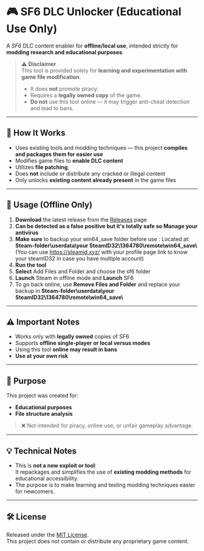# 🎮 SF6 DLC Unlocker (Educational Use Only)

A *SF6* DLC content enabler for **offline/local use**, intended strictly for **modding research and educational purposes**.

> ⚠️ **Disclaimer**  
> This tool is provided solely for **learning and experimentation with game file modification**.  
> - It does **not** promote piracy.  
> - Requires a **legally owned copy** of the game.  
> - **Do not** use this tool online — it may trigger anti-cheat detection and lead to bans.

---

## 🔧 How It Works

- Uses existing tools and modding techniques — this project **compiles and packages them for easier use**
- Modifies game files to **enable DLC content**
- Utilizes **file patching**,
- Does **not** include or distribute any cracked or illegal content
- Only unlocks **existing content already present** in the game files

---

## 📁 Usage (Offline Only)

1. **Download** the latest release from the [Releases](#) page
2. **Can be detected as a false positive but it's totally safe so Manage your antivirus**
3. **Make sure** to backup your win64_save folder before use : Located at: **Steam-folder\\userdata\\your SteamID32\\1364780\\remote\\win64_save\\** (You can use https://steamid.xyz/ with your profile page link to know your steamID32 in case you have multiple account)
4. **Run the tool** 
5. **Select** Add Files and Folder and choose the sf6 folder
6. **Launch** Steam in offline mode and **Launch** SF6
7. To go back online, use **Remove Files and Folder** and replace your backup in **Steam-folder\\userdata\\your SteamID32\\1364780\\remote\\win64_save\\**
            

---

## ⚠ Important Notes

- Works only with **legally owned** copies of SF6
- Supports **offline single-player or local versus modes**
- Using this tool **online may result in bans**
- **Use at your own risk**

---

## 🧪 Purpose

This project was created for:

- **Educational purposes**
- **File structure analysis**

> ❌ Not intended for piracy, online use, or unfair gameplay advantage.

---

## 💡 Technical Notes

- This is **not a new exploit or tool**:  
  It repackages and simplifies the use of **existing modding methods** for educational accessibility.
- The purpose is to make learning and testing modding techniques easier for newcomers.

---

## 🛠 License

Released under the [MIT License](LICENSE).  
This project does not contain or distribute any proprietary game content.
